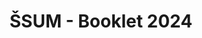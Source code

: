 ---
publishDate: 2024-01-01T00:00:00Z
title: 'ŠSUM - Booklet 2024'
excerpt: Design of a booklet for educating members of Students' Council members for the year 2023/24.
category: graphic design
image: ~/assets/images/gfx/GFX_Leaflet_2.png
tags:
  - booklet
  - graphic-design
  - print
url: https://www.behance.net/andypoplas
urlIcon: tabler:brand-behance
buttonText: Check out the project
---